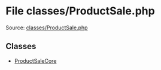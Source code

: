 File classes/ProductSale.php
=========

Source: [classes/ProductSale.php](https://github.com/PrestaShop/PrestaShop/blob/1.5.4.0/classes/ProductSale.php)


Classes
-------

* [ProductSaleCore](class.ProductSaleCore.md)


